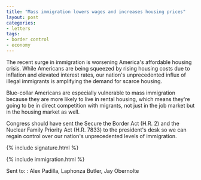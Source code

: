 ```yaml
---
title: "Mass immigration lowers wages and increases housing prices"
layout: post
categories:
- letters
tags:
- border control
- economy
---
```


The recent surge in immigration is worsening America's affordable housing crisis. While Americans are being squeezed by rising housing costs due to inflation and elevated interest rates, our nation's unprecedented influx of illegal immigrants is amplifying the demand for scarce housing.

Blue-collar Americans are especially vulnerable to mass immigration because they are more likely to live in rental housing, which means they're going to be in direct competition with migrants, not just in the job market but in the housing market as well.

Congress should have sent the Secure the Border Act (H.R. 2) and the Nuclear Family Priority Act (H.R. 7833) to the president's desk so we can regain control over our nation's unprecedented levels of immigration.

{% include signature.html %}

{% include immigration.html %}

Sent to:
: Alex Padilla, Laphonza Butler, Jay Obernolte
